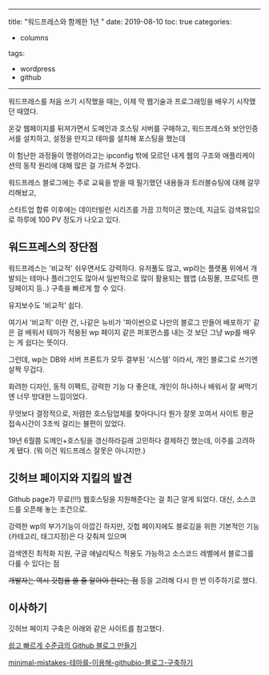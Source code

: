 ﻿---

title: "워드프레스와 함께한 1년
"
date: 2019-08-10
toc: true
categories:

  - columns

tags:

  - wordpress
  - github

---

워드프레스를 처음 쓰기 시작했을 때는, 이제 막 웹기술과 프로그래밍을 배우기 시작했던 때였다.




온갖 웹페이지를 뒤져가면서 도메인과 호스팅 서버를 구매하고, 워드프레스와 보안인증서를 설치하고, 설정을 만지고 테마를 설치해 포스팅을 했는데




이 험난한 과정들이 명령어라고는 ipconfig 밖에 모르던 내게 웹의 구조와 애플리케이션의 동작 원리에 대해 많은 걸 가르쳐 주었다.




워드프레스 블로그에는 주로 교육을 받을 때 필기했던 내용들과 트러블슈팅에 대해 갈무리해놨고, 

스타트업 합류 이후에는 데이터빌런 시리즈를 가끔 끄적이곤 했는데, 지금도 검색유입으로 하루에 100 PV 정도가 나오고 있다.




## 워드프레스의 장단점


워드프레스는 '비교적' 쉬우면서도 강력하다. 유저풀도 많고, wp라는 플랫폼 위에서 개발되는 테마나 플러그인도 많아서 일반적으로 많이 활용되는 웹앱 (쇼핑몰, 프로덕트 랜딩페이지 등..) 구축을 빠르게 할 수 있다. 

유지보수도 '비교적' 쉽다.


여기서 '비교적' 이란 건, 나같은 뉴비가 '파이썬으로 나만의 블로그 만들어 배포하기' 같은 걸 배워서 테마가 적용된 wp 페이지 같은 퍼포먼스를 내는 것 보단 그냥 wp를 배우는 게 쉽다는 뜻이다.




그런데, wp는 DB와 서버 프론트가 모두 결부된 '시스템' 이라서, 개인 블로그로 쓰기엔 살짝 무겁다. 

화려한 디자인, 동적 이펙트, 강력한 기능 다 좋은데, 개인이 하나하나 배워서 잘 써먹기엔 너무 방대한 느낌이었다.




무엇보다 결정적으로, 저렴한 호스팅업체를 찾아다니다 뭔가 잘못 꼬여서 사이트 평균 접속시간이 3초씩 걸리는 불편이 있었다. 

19년 6월쯤 도메인+호스팅을 갱신하라길래 고민하다 결제하긴 했는데, 이주를 고려하게 됐다. (뭐 이건 워드프레스 잘못은 아니지만.)




## 깃허브 페이지와 지킬의 발견

Github page가 무료(!!!) 웹호스팅을 지원해준다는 걸 최근 알게 되었다. 대신, 소스코드를 오픈해 놓는 조건으로.

강력한 wp의 부가기능이 아깝긴 하지만, 깃헙 페이지에도 블로깅을 위한 기본적인 기능(카테고리, 태그지정)은 다 갖춰져 있으며

검색엔진 최적화 지원, 구글 애널리틱스 적용도 가능하고 소스코드 레벨에서 블로그를 다룰 수 있다는 점

~~개발자는 역시 깃헙을 쓸 줄 알아야 한다는 점~~ 등을 고려해 다시 한 번 이주하기로 했다.

## 이사하기

깃허브 페이지 구축은 아래와 같은 사이트를 참고했다.

[쉽고 빠르게 수준급의 Github 블로그 만들기](https://dreamgonfly.github.io/2018/01/27/jekyll-remote-theme.html)

[minimal-mistakes-테마를-이용해-githubio-블로그-구축하기](https://imreplay.com/blogging/minimal-mistakes-%ED%85%8C%EB%A7%88%EB%A5%BC-%EC%9D%B4%EC%9A%A9%ED%95%B4-githubio-%EB%B8%94%EB%A1%9C%EA%B7%B8-%EA%B5%AC%EC%B6%95%ED%95%98%EA%B8%B0/)
